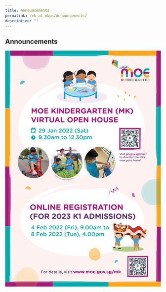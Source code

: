 ```yaml
---
title: Announcements
permalink: /mk-at-nbps/Announcements/
description: ""
---
```

## Announcements

![](/images/2022%20MK%20OH%20EDM.png)


